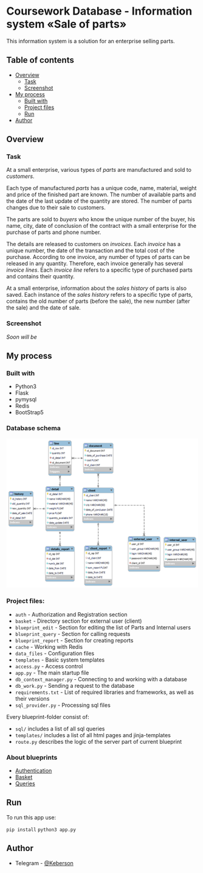 # Coursework Database - Information system «Sale of parts»

This information system is a solution for an enterprise selling parts.

## Table of contents

- [Overview](#overview)
  - [Task](#task)
  - [Screenshot](#screenshot)
- [My process](#my-process)
  - [Built with](#built-with)
  - [Project files](#project-files)
  - [Run](#run)
- [Author](#author)


## Overview

### Task

At a small enterprise, various types of *parts* are manufactured and sold to *customers*.

Each type of manufactured *parts* has a unique code, name, material, weight and price of the finished part are known. The number of available parts and the date of the last update of the quantity are stored. The number of parts changes due to their sale to customers.

The parts are sold to *buyers* who know the unique number of the buyer, his name, city, date of conclusion of the contract with a small enterprise for the purchase of parts and phone number.

The details are released to customers on *invoices*. Each *invoice* has a unique number, the date of the transaction and the total cost of the purchase. According to one invoice, any number of types of parts can be released in any quantity. Therefore, each invoice generally has several *invoice lines*. Each *invoice line* refers to a specific type of purchased parts and contains their quantity.

At a small enterprise, information about the *sales history* of parts is also saved. Each instance of the *sales history* refers to a specific type of parts, contains the old number of parts (before the sale), the new number (after the sale) and the date of sale.

### Screenshot

*Soon will be*

## My process

### Built with
+ Python3
+ Flask
+ pymysql
+ Redis
+ BootStrap5

### Database schema

!["DB"](https://github.com/Keberson/coursework-db/blob/master/docs/db.png?raw=true)


### Project files:
+ `auth` - Authorization and Registration section
+ `basket` - Directory section for external user (client)
+ `blueprint_edit` - Section for editing the list of Parts and Internal users
+ `blueprint_query` - Section for calling requests
+ `blueprint_report` - Section for creating reports
+ `cache` - Working with Redis
+ `data_files` - Configuration files
+ `templates` - Basic system templates
+ `access.py` - Access control
+ `app.py` - The main startup file
+ `db_context_manager.py` - Connecting to and working with a database
+ `db_work.py` - Sending a request to the database
+ `requirements.txt` - List of required libraries and frameworks, as well as their versions
+ `sql_provider.py` - Processing sql files

Every blueprint-folder consist of:
+ ``sql/`` includes a list of all sql queries
+ ``templates/`` includes a list of all html pages and jinja-templates
+ ``route.py`` describes the logic of the server part of current blueprint

### About blueprints
+ [Authentication](docs/auth/README.md)
+ [Basket](docs/basket/README.md)
+ [Queries](docs/query/README.md)

## Run

To run this app use:

```pip install```
```python3 app.py```

## Author
- Telegram - [@Keberson](https://www.t.me/Keberson)
